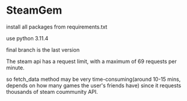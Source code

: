 # SteamGem

install all packages from requirements.txt

use python 3.11.4

final branch is the last version

The steam api has a request limit, with a maximum of 69 requests per minute. 

so fetch_data method may be very time-consuming(around 10-15 mins, depends on how many games the user's friends have) since it requests thousands of steam coummunity API.

